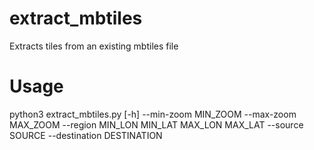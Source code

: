 # extract_mbtiles
Extracts tiles from an existing mbtiles file

# Usage
python3 extract_mbtiles.py [-h] --min-zoom MIN_ZOOM --max-zoom MAX_ZOOM --region MIN_LON MIN_LAT MAX_LON MAX_LAT --source SOURCE --destination DESTINATION
